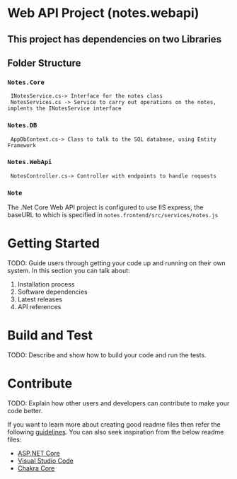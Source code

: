 # Web API Project (notes.webapi)

## This project has dependencies on two Libraries

## Folder Structure
  ### `Notes.Core`
     INotesService.cs-> Interface for the notes class
     NotesServices.cs -> Service to carry out operations on the notes, implents the INotesService interface

  ### `Notes.DB`
     AppDbContext.cs-> Class to talk to the SQL database, using Entity Framework

### `Notes.WebApi`
     NotesController.cs-> Controller with endpoints to handle requests

### `Note`

The .Net Core Web API project is configured to use IIS express, the baseURL to which is specified in `notes.frontend/src/services/notes.js`


# Getting Started
TODO: Guide users through getting your code up and running on their own system. In this section you can talk about:
1.	Installation process
2.	Software dependencies
3.	Latest releases
4.	API references

# Build and Test
TODO: Describe and show how to build your code and run the tests. 

# Contribute
TODO: Explain how other users and developers can contribute to make your code better. 

If you want to learn more about creating good readme files then refer the following [guidelines](https://docs.microsoft.com/en-us/azure/devops/repos/git/create-a-readme?view=azure-devops). You can also seek inspiration from the below readme files:
- [ASP.NET Core](https://github.com/aspnet/Home)
- [Visual Studio Code](https://github.com/Microsoft/vscode)
- [Chakra Core](https://github.com/Microsoft/ChakraCore)
